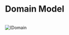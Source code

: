 # Domain Model 
<br>
<img src="https://github.com/user-attachments/assets/0387a478-cc0b-44fd-b8b0-ad1f41090e28" alt=(Domain model Image)>

